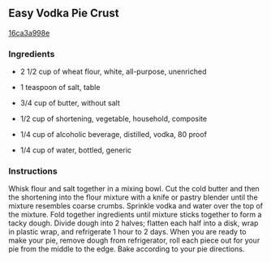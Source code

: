 ## Easy Vodka Pie Crust

[16ca3a998e](http://allrecipes.com/recipe/easy-vodka-pie-crust/)

### Ingredients

 - 2 1/2 cup of wheat flour, white, all-purpose, unenriched

 - 1 teaspoon of salt, table

 - 3/4 cup of butter, without salt

 - 1/2 cup of shortening, vegetable, household, composite

 - 1/4 cup of alcoholic beverage, distilled, vodka, 80 proof

 - 1/4 cup of water, bottled, generic

### Instructions

Whisk flour and salt together in a mixing bowl. Cut the cold butter and then the shortening into the flour mixture with a knife or pastry blender until the mixture resembles coarse crumbs. Sprinkle vodka and water over the top of the mixture. Fold together ingredients until mixture sticks together to form a tacky dough. Divide dough into 2 halves; flatten each half into a disk, wrap in plastic wrap, and refrigerate 1 hour to 2 days. When you are ready to make your pie, remove dough from refrigerator, roll each piece out for your pie from the middle to the edge. Bake according to your pie directions.
